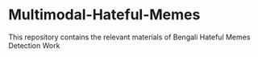 # Multimodal-Hateful-Memes
This repository contains the relevant materials of Bengali Hateful Memes Detection Work

